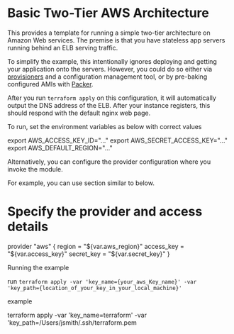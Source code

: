 # Basic Two-Tier AWS Architecture

This provides a template for running a simple two-tier architecture on Amazon
Web services. The premise is that you have stateless app servers running behind
an ELB serving traffic.

To simplify the example, this intentionally ignores deploying and
getting your application onto the servers. However, you could do so either via
[provisioners](https://www.terraform.io/docs/provisioners/) and a configuration
management tool, or by pre-baking configured AMIs with
[Packer](http://www.packer.io).

After you run `terraform apply` on this configuration, it will
automatically output the DNS address of the ELB. After your instance
registers, this should respond with the default nginx web page.

To run, set the environment variables as below with correct values

export AWS_ACCESS_KEY_ID="..."
export AWS_SECRET_ACCESS_KEY="..."
export AWS_DEFAULT_REGION="..."

Alternatively, you can configure the provider configuration where you invoke the module.

For example, you can use section similar to below.

# Specify the provider and access details
provider "aws" {
    region = "${var.aws_region}"
    access_key = "${var.access_key}"
    secret_key = "${var.secret_key}" 
}

Running the example

run `terraform apply -var 'key_name={your_aws_Key_name}' -var 'key_path={location_of_your_key_in_your_local_machine}'` 

example

terraform apply -var 'key_name=terraform' -var 'key_path=/Users/jsmith/.ssh/terraform.pem